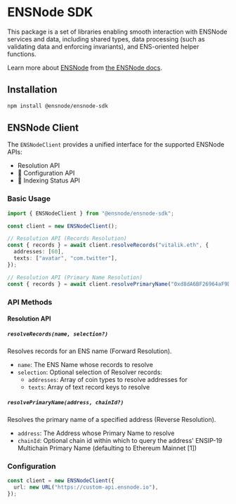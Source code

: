 # ENSNode SDK

This package is a set of libraries enabling smooth interaction with ENSNode services and data, including shared types, data processing (such as validating data and enforcing invariants), and ENS-oriented helper functions.

Learn more about [ENSNode](https://ensnode.io/) from [the ENSNode docs](https://ensnode.io/docs/).

## Installation

```bash
npm install @ensnode/ensnode-sdk
```

## ENSNode Client

The `ENSNodeClient` provides a unified interface for the supported ENSNode APIs:
- Resolution API
- 🚧 Configuration API
- 🚧 Indexing Status API

### Basic Usage

```typescript
import { ENSNodeClient } from "@ensnode/ensnode-sdk";

const client = new ENSNodeClient();

// Resolution API (Records Resolution)
const { records } = await client.resolveRecords("vitalik.eth", {
  addresses: [60],
  texts: ["avatar", "com.twitter"],
});

// Resolution API (Primary Name Resolution)
const { records } = await client.resolvePrimaryName("0xd8dA6BF26964aF9D7eEd9e03E53415D37aA96045");
```

### API Methods

#### Resolution API

##### `resolveRecords(name, selection?)`

Resolves records for an ENS name (Forward Resolution).

- `name`: The ENS Name whose records to resolve
- `selection`: Optional selection of Resolver records:
  - `addresses`: Array of coin types to resolve addresses for
  - `texts`: Array of text record keys to resolve

##### `resolvePrimaryName(address, chainId?)`

Resolves the primary name of a specified address (Reverse Resolution).

- `address`: The Address whose Primary Name to resolve
- `chainId`: Optional chain id within which to query the address' ENSIP-19 Multichain Primary Name (defaulting to Ethereum Mainnet [1])

### Configuration

```typescript
const client = new ENSNodeClient({
  url: new URL("https://custom-api.ensnode.io"),
});
```
